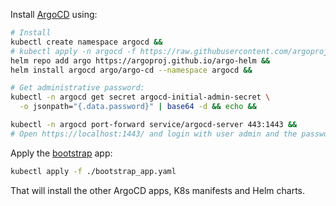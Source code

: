 Install [ArgoCD](https://argo-cd.readthedocs.io/en/stable/) using:

```sh
# Install
kubectl create namespace argocd &&
# kubectl apply -n argocd -f https://raw.githubusercontent.com/argoproj/argo-cd/stable/manifests/install.yaml &&
helm repo add argo https://argoproj.github.io/argo-helm &&
helm install argocd argo/argo-cd --namespace argocd &&

# Get administrative password:
kubectl -n argocd get secret argocd-initial-admin-secret \
  -o jsonpath="{.data.password}" | base64 -d && echo &&

kubectl -n argocd port-forward service/argocd-server 443:1443 &&
# Open https://localhost:1443/ and login with user admin and the password above.
```

Apply the [bootstrap](./bootstrap_app.yaml) app:
```sh
kubectl apply -f ./bootstrap_app.yaml
```
That will install the other ArgoCD apps, K8s manifests and Helm charts.
